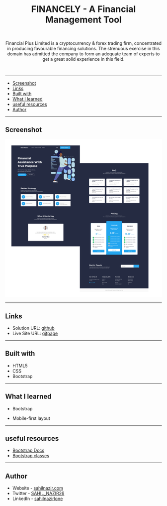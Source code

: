 <h1 align="center">FINANCELY -   A Financial Management Tool</h1><br>
<p align="center">Financial Plus Limited is a cryptocurrency & forex trading firm, concentrated in producing favourable financing solutions. The strenuous exercise in this domain has admitted the company to form an adequate team of experts to get a great solid experience in this field.</p><br>

---

- [Screenshot](#screenshot)
- [Links](#links)
- [Built with](#built-with)
- [What I learned](#what-i-learned)
- [useful resources](#useful-resources)
- [Author](#author)

---

## Screenshot

  ![screenshot](screenshot.png)
  
---

## Links

- Solution URL: [github](https://github.com/SAHIL-NAZIR/Financely)
- Live Site URL: [gitpage](Financely.github.io)

---

## Built with

- HTML5
- CSS
- Bootstrap

---

## What I learned

- Bootstrap

- Mobile-first layout

---

## useful resources
- [Bootstrap Docs](https://getbootstrap.com/docs/5.1/getting-started/introduction/)
- [Bootstrap classes](https://cdn.jsdelivr.net/npm/bootstrap@5.1.3/dist/css/bootstrap.min.css)

---

## Author
- Website - [sahilnazir.com](https://www.sahilnazir.com)
- Twitter - [SAHIL_NAZIR26](https://twitter.com/SAHIL_NAZIR26)
- LinkedIn - [sahilnazirlone](https://www.linkedin.com/in/sahilnazirlone/)
